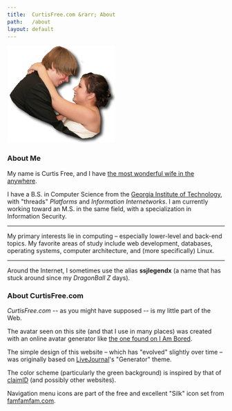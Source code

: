 ```yaml
---
title:  CurtisFree.com &rarr; About
path:   /about
layout: default
---
```


<img class="right seamless" alt="Rebecca and me..." src="/imgs/firstdance.png" />

### About Me

My name is Curtis Free, and I have [the most wonderful wife in the anywhere](http://curtisandrebecca.com).

I have a B.S. in Computer Science from the [Georgia Institute of Technology](http://www.gatech.edu),
with "threads" _Platforms_ and _Information Internetworks_. I am currently working toward an M.S.
in the same field, with a specialization in Information Security.

-----

My primary interests lie in computing – especially lower-level and back-end topics. My favorite
areas of study include web development, databases, operating systems, computer architecture, and
(more specifically) Linux. 

-----

Around the Internet, I sometimes use the alias **ssjlegendx** (a name that has stuck around since
my _DragonBall Z_ days).

### About CurtisFree.com

_CurtisFree.com_ -- as you might have supposed -- is my little part of the Web.

The avatar seen on this site (and that I use in many places) was created with an online avatar
generator like [the one found on I Am Bored](http://www.i-am-bored.com/bored_link.cfm?link_id=9962).

The simple design of this website – which has "evolved" slightly over time – was originally based
on [LiveJournal](http://www.livejournal.com/)'s "Generator" theme.

The color scheme (particularly the green background) is inspired by that of [claimID](https://claimid.com/)
(and possibly other websites).

Navigation menu icons are part of the free and excellent "Silk" icon set from
[famfamfam.com](http://www.famfamfam.com/lab/icons/silk/).

